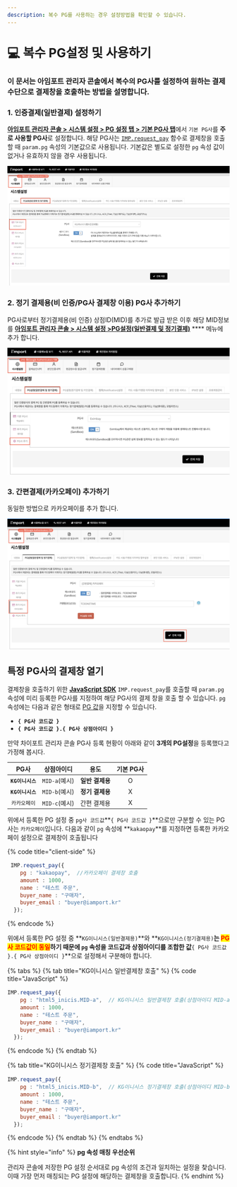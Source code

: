 ```yaml
---
description: 복수 PG를 사용하는 경우 설정방법을 확인할 수 있습니다.
---
```


# 💻 복수 PG설정 및 사용하기

### 이 문서는 아임포트 관리자 콘솔에서 복수의 PG사를 설정하여 원하는 결제 수단으로 결제창을 호출하는 방법을 설명합니다.

### 1. 인증결제(일반결제) 설정하기

[**아임포트 관리자 콘솔 > 시스템 설정 > PG 설정 탭 > 기본 PG사 탭**](https://admin.iamport.kr/settings#tab\_pg)에서 `기본 PG사`를 **주로 사용할 PG사**로 설정합니다. 해당 PG사는 [`IMP.request_pay`](../sdk/javascript-sdk/) 함수로 결제창을 호출할 때 `param.pg` 속성의 기본값으로 사용됩니다. 기본값은 별도로 설정한 `pg` 속성 값이 없거나 유효하지 않을 경우 사용됩니다.

![인증결제(일반결제) 설정하기](<../.gitbook/assets/image (5) (1) (1) (1) (1).png>)

### 2. 정기 결제용(비 인증/**PG사 결제창 이용**) PG사 추가하기

PG사로부터 정기결제용(비 인증) 상점ID(MID)를 추가로 발급 받은 이후 해당 MID정보를 [**아임포트 관리자 콘솔 > 시스템 설정 >PG설정(일반결제 및 정기결제)**](https://admin.iamport.kr/settings#tab\_pg) **** 메뉴에 추가 합니다.

![새로운 PG사 추가 화면](<../.gitbook/assets/image (10) (1) (1) (1) (1) (1).png>)

### 3. **간편결제(카카오페이) 추가하기**

동일한 방법으로 카카오페이를 추가 합니다.

![간편결제 카카오페이 등록 예시](<../.gitbook/assets/image (14) (1) (1) (1) (1) (1) (1) (1) (1).png>)

## 특정 PG사의 결제창 열기 <a href="#pg" id="pg"></a>

결제창을 호출하기 위한 [**JavaScript SDK**](../sdk/javascript-sdk/) `IMP.request_pay`를 호출할 때 `param.pg` 속성에 미리 등록한 PG사를 지정하여 해당 PG사의 결제 창을 호출 할 수 있습니다. `pg` 속성에는 다음과 같은 형태로 [PG 값](https://docs.iamport.kr/sdk/javascript-sdk?lang=ko#request\_pay-pg)을 지정할 수 있습니다.

* **`{ PG사 코드값 }`**
* **`{ PG사 코드값 }.{ PG사 상점아이디 }`**

만약 차이포트 관리자 콘솔 PG사 등록 현황이 아래와 같이 **3개의 PG설정**을 등록했다고 가정해 봅시다.

|      PG사     |    상점아이디    |     용도     | 기본 PG사 |
| :----------: | :---------: | :--------: | :----: |
| **`KG이니시스`** | `MID-a`(예시) | **일반 결제용** |    O   |
| **`KG이니시스`** | `MID-b`(예시) | **정기 결제용** |    X   |
|    `카카오페이`   | `MID-c`(예시) |   간편 결제용   |    X   |

위에서 등록한 PG 설정 중 `pg사 코드값`**`{ PG사 코드값 }`**으로만 구분할 수 있는 PG사는 `카카오페이`입니다. 다음과 같이 `pg` 속성에 **`kakaopay`**를 지정하면 등록한 카카오페이 설정으로 결제창이 호출됩니다

{% code title="client-side" %}
```javascript
 IMP.request_pay({
    pg : "kakaopay",  //카카오페이 결제창 호출
    amount : 1000,
    name : "테스트 주문",
    buyer_name : "구매자",
    buyer_email : "buyer@iamport.kr"
  });
```
{% endcode %}

위에서 등록한 PG 설정 중 **`KG이니시스(일반결제용)`**와 **`KG이니시스(정기결제용)`**는 <mark style="color:red;">**PG사 코드값이 동일**</mark>하기 때문에 `pg` 속성을 코드값과 상점아이디를 조합한 값**`{ PG사 코드값 }.{ PG사 상점아이디 }`**으로 설정해서 구분해야 합니다.

{% tabs %}
{% tab title="KG이니시스 일반결제창 호출" %}
{% code title="JavaScript" %}
```javascript
IMP.request_pay({
    pg : "html5_inicis.MID-a",  // KG이니시스 일반결제창 호출(상점아이디 MID-a 적용)
    amount : 1000,
    name : "테스트 주문",
    buyer_name : "구매자",
    buyer_email : "buyer@iamport.kr"
  });
```
{% endcode %}
{% endtab %}

{% tab title="KG이니시스 정기결제창 호출" %}
{% code title="JavaScript" %}
```javascript
IMP.request_pay({
    pg : "html5_inicis.MID-b",  // KG이니시스 정기결제창 호출(상점아이디 MID-b 적용)
    amount : 1000,
    name : "테스트 주문",
    buyer_name : "구매자",
    buyer_email : "buyer@iamport.kr"
  });
```
{% endcode %}
{% endtab %}
{% endtabs %}

{% hint style="info" %}
**pg 속성 매칭 우선순위**

관리자 콘솔에 저장한 PG 설정 순서대로 pg 속성의 조건과 일치하는 설정을 찾습니다. 이때 가장 먼저 매칭되는 PG 설정에 해당하는 결제창을 호출합니다.
{% endhint %}
